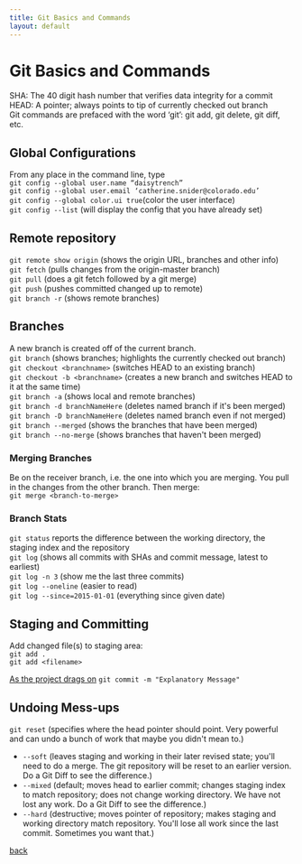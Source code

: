 ```yaml
---
title: Git Basics and Commands
layout: default
---
```


# Git Basics and Commands
SHA: The 40 digit hash number that verifies data integrity for a commit<br />
HEAD: A pointer; always points to tip of currently checked out branch<br />
Git commands are prefaced with the word ‘git’: git add, git delete, git diff, etc.

## Global Configurations
From any place in the command line, type<br />
```git config --global user.name “daisytrench”```<br />
```git config --global user.email ‘catherine.snider@colorado.edu’```<br />
```git config --global color.ui true```(color the user interface)<br />
```git config --list``` (will display the config that you have already set)<br />

## Remote repository
```git remote show origin``` (shows the origin URL, branches and other info)<br />
```git fetch``` (pulls changes from the origin-master branch)<br />
```git pull``` (does a git fetch followed by a git merge)<br />
```git push``` (pushes committed changed up to remote)<br />
```git branch -r``` (shows remote branches)<br />

## Branches
A new branch is created off of the current branch.<br />
```git branch``` (shows branches; highlights the currently checked out branch)<br />
```git checkout <branchname>``` (switches HEAD to an existing branch)<br />
```git checkout -b <branchname>``` (creates a new branch and switches HEAD to it at the same time)<br />
```git branch -a``` (shows local and remote branches)<br />
```git branch -d branchNameHere``` (deletes named branch if it's been merged)<br />
```git branch -D branchNameHere``` (deletes named branch even if not merged)<br />
```git branch --merged``` (shows the branches that have been merged)<br />
```git branch --no-merge``` (shows branches that haven't been merged)<br />

### Merging Branches
Be on the receiver branch, i.e. the one into which you are merging.  You pull in the changes from the other branch. Then merge:<br />
```git merge <branch-to-merge>```

### Branch Stats
```git status``` reports the difference between the working directory, the staging index and the repository<br />
```git log``` (shows all commits with SHAs and commit message, latest to earliest)<br />
```git log -n 3``` (show me the last three commits)<br />
```git log --oneline``` (easier to read)<br />
```git log --since=2015-01-01``` (everything since given date)<br />

## Staging and Committing
Add changed file(s) to staging area:<br />
```git add .```<br />
```git add <filename>```<br />

[As the project drags on](https://xkcd.com/1296/)
```git commit -m "Explanatory Message"```

## Undoing Mess-ups
```git reset``` (specifies where the head pointer should point. Very powerful and can undo a bunch of work that maybe you didn't mean to.)
* ```--soft``` (leaves staging and working in their later revised state; you'll need to do a merge. The git repository will be reset to an earlier version. Do a Git Diff to see the difference.)
* ```--mixed``` (default; moves head to earlier commit; changes staging index to match repository; does not change working directory. We have not lost any work. Do a Git Diff to see the difference.)
* ```--hard``` (destructive; moves pointer of repository; makes staging and working directory match repository. You'll lose all work since the last commit. Sometimes you want that.)


[back](./)
